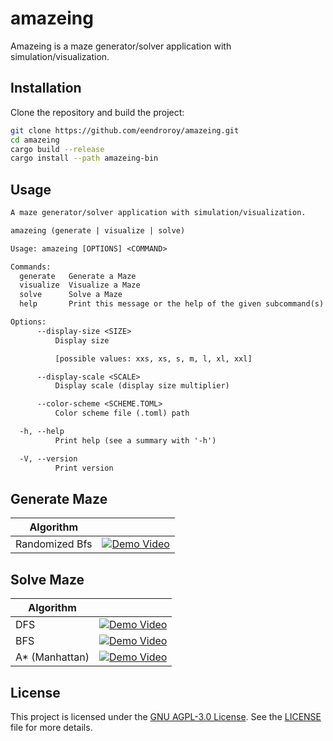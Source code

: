 # amazeing

Amazeing is a maze generator/solver application with simulation/visualization.

## Installation

Clone the repository and build the project:

```sh
git clone https://github.com/eendroroy/amazeing.git
cd amazeing
cargo build --release
cargo install --path amazeing-bin
```

## Usage

```txt
A maze generator/solver application with simulation/visualization.

amazeing (generate | visualize | solve)

Usage: amazeing [OPTIONS] <COMMAND>

Commands:
  generate   Generate a Maze
  visualize  Visualize a Maze
  solve      Solve a Maze
  help       Print this message or the help of the given subcommand(s)

Options:
      --display-size <SIZE>
          Display size

          [possible values: xxs, xs, s, m, l, xl, xxl]

      --display-scale <SCALE>
          Display scale (display size multiplier)

      --color-scheme <SCHEME.TOML>
          Color scheme file (.toml) path

  -h, --help
          Print help (see a summary with '-h')

  -V, --version
          Print version
```

## Generate Maze

| Algorithm      |                                                                                                            |
|----------------|------------------------------------------------------------------------------------------------------------|
| Randomized Bfs | [![Demo Video](https://img.youtube.com/vi/st8RLTgAuuE/0.jpg)](https://www.youtube.com/watch?v=st8RLTgAuuE) |

## Solve Maze

| Algorithm      |                                                                                                            |
|----------------|------------------------------------------------------------------------------------------------------------|
| DFS            | [![Demo Video](https://img.youtube.com/vi/9F8XRL7lnIU/0.jpg)](https://www.youtube.com/shorts/9F8XRL7lnIU)  |
| BFS            | [![Demo Video](https://img.youtube.com/vi/h8q5vi68fz0/0.jpg)](https://www.youtube.com/shorts/h8q5vi68fz0)  |
| A* (Manhattan) | [![Demo Video](https://img.youtube.com/vi/LkxyikxTX6Y/0.jpg)](https://www.youtube.com/watch?v=LkxyikxTX6Y) |

## License

This project is licensed under the [GNU AGPL-3.0 License](https://www.gnu.org/licenses/agpl-3.0.html). See
the [LICENSE](./LICENSE) file for more details.
